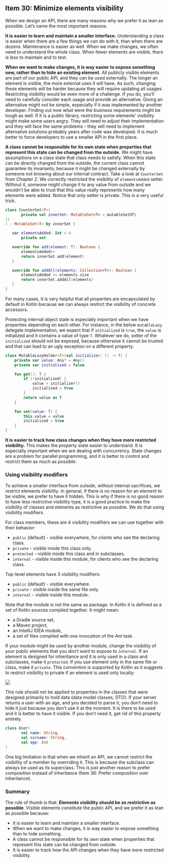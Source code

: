 ## Item 30: Minimize elements visibility

When we design an API, there are many reasons why we prefer it as lean as possible. Let’s name the most important reasons.

**It is easier to learn and maintain a smaller interface.** Understanding a class is easier when there are a few things we can do with it, than when there are dozens. Maintenance is easier as well. When we make changes, we often need to understand the whole class. When fewer elements are visible, there is less to maintain and to test.

**When we want to make changes, it is way easier to expose something new, rather than to hide an existing element.** All publicly visible elements are part of our public API, and they can be used externally. The longer an element is visible, the more external uses it will have. As such, changing these elements will be harder because they will require updating all usages. Restricting visibility would be even more of a challenge. If you do, you’ll need to carefully consider each usage and provide an alternative. Giving an alternative might not be simple, especially if it was implemented by another developer. Finding out now what were the business requirements might be tough as well. If it is a public library, restricting some elements’ visibility might make some users angry. They will need to adjust their implementation and they will face the same problems - they will need to implement alternative solutions probably years after code was developed. It is much better to force developers to use a smaller API in the first place. 

**A class cannot be responsible for its own state when properties that represent this state can be changed from the outside.** We might have assumptions on a class state that class needs to satisfy. When this state can be directly changed from the outside, the current class cannot guarantee its invariants, because it might be changed externally by someone not knowing about our internal contract. Take a look at `CounterSet` from *Chapter 2*. We correctly restricted the visibility of `elementsAdded` setter. Without it, someone might change it to any value from outside and we wouldn’t be able to trust that this value really represents how many elements were added. Notice that only setter is private. This is a very useful trick. 

``` kotlin
class CounterSet<T>(
       private val innerSet: MutableSet<T> = mutableSetOf\
()
) : MutableSet<T> by innerSet {

   var elementsAdded: Int = 0
       private set

   override fun add(element: T): Boolean {
       elementsAdded++
       return innerSet.add(element)
   }

   override fun addAll(elements: Collection<T>): Boolean {
       elementsAdded += elements.size
       return innerSet.addAll(elements)
   }
}
```

For many cases, it is very helpful that all properties are encapsulated by default in Kotlin because we can always restrict the visibility of concrete accessors. 

Protecting internal object state is especially important when we have properties depending on each other. For instance, in the below `mutableLazy` delegate implementation, we expect that if `initialized` is `true`, the `value` is initialized and it contains a value of type `T`. Whatever we do, setter of the `initialized` should not be exposed, because otherwise it cannot be trusted and that can lead to an ugly exception on a different property. 

``` kotlin
class MutableLazyHolder<T>(val initializer: () -> T) {
    private var value: Any? = Any()
    private var initialized = false

    fun get(): T {
        if (!initialized) {
            value = initializer()
            initialized = true
        }
        return value as T
    }

    fun set(value: T) {
        this.value = value
        initialized = true
    }
}
```

**It is easier to track how class changes when they have more restricted visibility.** This makes the property state easier to understand. It is especially important when we are dealing with concurrency. State changes are a problem for parallel programming, and it is better to control and restrict them as much as possible.

### Using visibility modifiers

To achieve a smaller interface from outside, without internal sacrifices, we restrict elements visibility. In general, if there is no reason for an element to be visible, we prefer to have it hidden. This is why if there is no good reason to have less restrictive visibility type, it is a good practice to make the visibility of classes and elements as restrictive as possible. We do that using visibility modifiers. 

For class members, these are 4 visibility modifiers we can use together with their behavior:

- `public` (default) - visible everywhere, for clients who see the declaring class.
- `private` - visible inside this class only.
- `protected` - visible inside this class and in subclasses.
- `internal` - visible inside this module, for clients who see the declaring class.

Top-level elements have 3 visibility modifiers:

- `public` (default) - visible everywhere.
- `private` - visible inside the same file only.
- `internal` - visible inside this module.

Note that the module is not the same as package. In Kotlin it is defined as a set of Kotlin sources compiled together. It might mean:

- a Gradle source set,
- a Maven project,
- an IntelliJ IDEA module,
- a set of files compiled with one invocation of the Ant task.

If your module might be used by another module, change the visibility of your public elements that you don’t want to expose to `internal`. If an element is designed for inheritance and it is only used in a class and subclasses, make it `protected`. If you use element only in the same file or class, make it `private`. This convention is supported by Kotlin as it suggests to restrict visibility to private if an element is used only locally:

![](../../assets/chapter4/chapter4-9.png)

This rule should not be applied to properties in the classes that were designed primarily to hold data (data model classes, DTO). If your server returns a user with an age, and you decided to parse it, you don’t need to hide it just because you don’t use it at the moment. It is there to be used and it is better to have it visible. If you don’t need it, get rid of this property entirely. 

``` kotlin
class User(
       val name: String,
       val surname: String,
       val age: Int
)
```

One big limitation is that when we inherit an API, we cannot restrict the visibility of a member by overriding it. This is because the subclass can always be used as its superclass. This is just another reason to prefer composition instead of inheritance (Item 36: Prefer composition over inheritance).

### Summary

The rule of thumb is that: **Elements visibility should be as restrictive as possible**. Visible elements constitute the public API, and we prefer it as lean as possible because:

- It is easier to learn and maintain a smaller interface. 
- When we want to make changes, it is way easier to expose something than to hide something.
- A class cannot be responsible for its own state when properties that represent this state can be changed from outside.
- It is easier to track how the API changes when they have more restricted visibility.